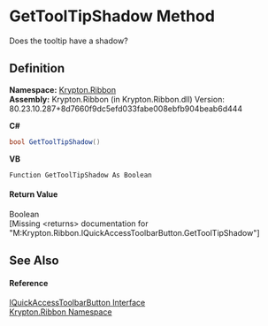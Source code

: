 # GetToolTipShadow Method


Does the tooltip have a shadow?



## Definition
**Namespace:** <a href="1e9bc734-cff9-e9b8-f013-94cdac669794.md">Krypton.Ribbon</a>  
**Assembly:** Krypton.Ribbon (in Krypton.Ribbon.dll) Version: 80.23.10.287+8d7660f9dc5efd033fabe008ebfb904beab6d444

**C#**
``` C#
bool GetToolTipShadow()
```
**VB**
``` VB
Function GetToolTipShadow As Boolean
```



#### Return Value
Boolean  
\[Missing &lt;returns&gt; documentation for "M:Krypton.Ribbon.IQuickAccessToolbarButton.GetToolTipShadow"\]

## See Also


#### Reference
<a href="3ef09a18-2325-da2a-b492-54f08aa29d45.md">IQuickAccessToolbarButton Interface</a>  
<a href="1e9bc734-cff9-e9b8-f013-94cdac669794.md">Krypton.Ribbon Namespace</a>  
